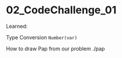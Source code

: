 # 02_CodeChallenge_01

Learned: 

Type Conversion `Number(var)`

How to draw Pap from our problem ./pap